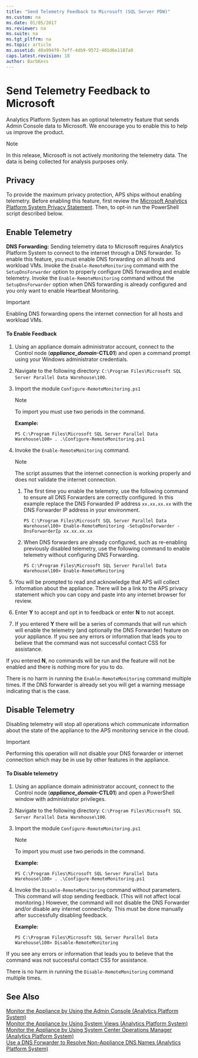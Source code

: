 ```yaml
---
title: "Send Telemetry Feedback to Microsoft (SQL Server PDW)"
ms.custom: na
ms.date: 01/05/2017
ms.reviewer: na
ms.suite: na
ms.tgt_pltfrm: na
ms.topic: article
ms.assetid: 40a994f0-7eff-4db9-9572-401d6e1187a0
caps.latest.revision: 18
author: BarbKess
---
```

# Send Telemetry Feedback to Microsoft
Analytics Platform System has an optional telemetry feature that sends Admin Console data to Microsoft. We encourage you to enable this to help us improve the product.  
  
> [!NOTE]  
> In this release, Microsoft is not actively monitoring the telemetry data. The data is being collected for analysis purposes only.  
  
## <a name="privacy"></a>Privacy  
To provide the maximum privacy protection, APS ships without enabling telemetry. Before enabling this feature, first review the [Microsoft Analytics Platform System Privacy Statement](http://go.microsoft.com/fwlink/?LinkId=400902). Then, to opt-in run the PowerShell script described below.  
  
## <a name="enable"></a>Enable Telemetry  
**DNS Forwarding:** Sending telemetry data to Microsoft requires Analytics Platform System to connect to the internet through a DNS forwarder. To enable this feature, you must enable DNS forwarding on all hosts and workload VMs. Invoke the `Enable-RemoteMonitoring` command with the `SetupDnsForwarder` option to properly configure DNS forwarding and enable telemetry. Invoke the `Enable-RemoteMonitoring` command without the `SetupDnsForwarder` option when DNS forwarding is already configured and you only want to enable Heartbeat Monitoring.  
  
> [!IMPORTANT]  
> Enabling DNS forwarding opens the internet connection for all hosts and workload VMs.  
  
#### To Enable Feedback  
  
1.  Using an appliance domain administrator account, connect to the Control node (***appliance_domain*-CTL01**) and open a command prompt using your Windows administrator credentials.  
  
2.  Navigate to the following directory: `C:\Program Files\Microsoft SQL Server Parallel Data Warehouse\100`.  
  
3.  Import the module `Configure-RemoteMonitoring.ps1`  
  
    > [!NOTE]  
    > To import you must use two periods in the command.  
  
    **Example:**  
  
    ```  
    PS C:\Program Files\Microsoft SQL Server Parallel Data Warehouse\100> . .\Configure-RemoteMonitoring.ps1  
    ```  
  
4.  Invoke the `Enable-RemoteMonitoring` command.  
  
    > [!NOTE]  
    > The script assumes that the internet connection is working properly and does not validate the internet connection.  
  
    1.  The first time you enable the telemetry, use the following command to ensure all DNS Forwarders are correctly configured. In this example replace the DNS Forwarded IP address `xx.xx.xx.xx` with the DNS Forwarder IP address in your environment.  
  
        ```  
        PS C:\Program Files\Microsoft SQL Server Parallel Data Warehouse\100> Enable-RemoteMonitoring -SetupDnsForwarder -DnsForwarderIp xx.xx.xx.xx  
        ```  
  
    2.  When DNS forwarders are already configured, such as re-enabling previously disabled telemetry, use the following command to enable telemetry without configuring DNS Forwarding.  
  
        ```  
        PS C:\Program Files\Microsoft SQL Server Parallel Data Warehouse\100> Enable-RemoteMonitoring  
        ```  
  
5.  You will be prompted to read and acknowledge that APS will collect information about the appliance. There will be a link to the APS privacy statement which you can copy and paste into any internet browser for review.  
  
6.  Enter **Y** to accept and opt in to feedback or enter **N** to not accept.  
  
7.  If you entered **Y** there will be a series of commands that will run which will enable the telemetry (and optionally the DNS Forwarder) feature on your appliance. If you see any errors or information that leads you to believe that the command was not successful contact CSS for assistance.  
  
If you entered **N**, no commands will be run and the feature will not be enabled and there is nothing more for you to do.  
  
There is no harm in running the `Enable-RemoteMonitoring` command multiple times. If the DNS forwarder is already set you will get a warning message indicating that is the case.  
  
## <a name="disable"></a>Disable Telemetry  
Disabling telemetry will stop all operations which communicate information about the state of the appliance to the APS monitoring service in the cloud.  
  
> [!IMPORTANT]  
> Performing this operation will not disable your DNS forwarder or internet connection which may be in use by other features in the appliance.  
  
#### To Disable telemetry  
  
1.  Using an appliance domain administrator account, connect to the Control node (***appliance_domain*-CTL01**) and open a PowerShell window with administrator privileges.  
  
2.  Navigate to the following directory: `C:\Program Files\Microsoft SQL Server Parallel Data Warehouse\100`.  
  
3.  Import the module `Configure-RemoteMonitoring.ps1`  
  
    > [!NOTE]  
    > To import you must use two periods in the command.  
  
    **Example:**  
  
    ```  
    PS C:\Program Files\Microsoft SQL Server Parallel Data Warehouse\100> . .\Configure-RemoteMonitoring.ps1  
    ```  
  
4.  Invoke the `Disable-RemoteMonitoring` command without parameters. This command will stop sending feedback. (This will not affect local monitoring.) However, the command will not disable the DNS Forwarder and/or disable any internet connectivity. This must be done manually after successfully disabling feedback.  
  
    **Example:**  
  
    ```  
    PS C:\Program Files\Microsoft SQL Server Parallel Data Warehouse\100> Disable-RemoteMonitoring  
    ```  
  
If you see any errors or information that leads you to believe that the command was not successful contact CSS for assistance.  
  
There is no harm in running the `Disable-RemoteMonitoring` command multiple times.  
  
## See Also  
[Monitor the Appliance by Using the Admin Console &#40;Analytics Platform System&#41;](monitor-the-appliance-by-using-the-admin-console.md)  
[Monitor the Appliance by Using System Views &#40;Analytics Platform System&#41;](monitor-the-appliance-by-using-system-views.md)  
[Monitor the Appliance by Using System Center Operations Manager &#40;Analytics Platform System&#41;](monitor-the-appliance-by-using-system-center-operations-manager.md)  
[Use a DNS Forwarder to Resolve Non-Appliance DNS Names &#40;Analytics Platform System&#41;](use-a-dns-forwarder-to-resolve-non-appliance-dns-names.md)  
  
